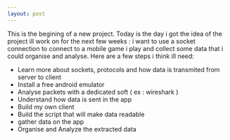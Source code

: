 ```yaml
---
layout: post
---
```


This is the begining of a new project. Today is the day i got the idea of the project ill work on for the next few weeks : i want to use a socket connection to connect to a mobile game i play and collect
some data that i could organise and analyse.
Here are a few steps i think ill need:

  - Learn more about sockets, protocols and how data is transmited from server to client
  - Install a free android emulator
  - Analyse packets with a dedicated soft ( ex : wireshark )
  - Understand how data is sent in the app
  - Build my own client
  - Build the script that will make data readable
  - gather data on the app
  - Organise and Analyze the extracted data
